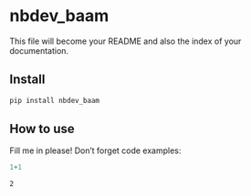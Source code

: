 nbdev_baam
================

<!-- WARNING: THIS FILE WAS AUTOGENERATED! DO NOT EDIT! -->

This file will become your README and also the index of your
documentation.

## Install

``` sh
pip install nbdev_baam
```

## How to use

Fill me in please! Don’t forget code examples:

``` python
1+1
```

    2
